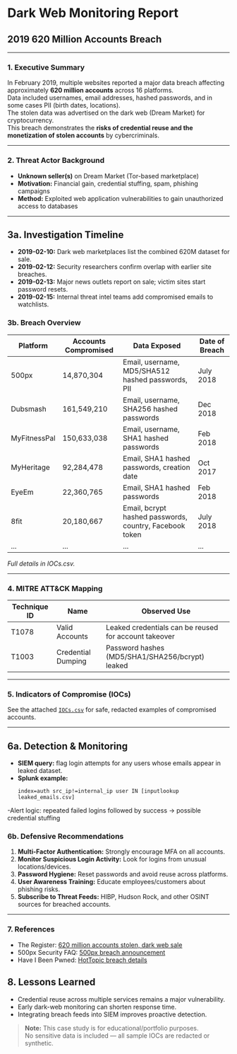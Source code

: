 # Dark Web Monitoring Report
## 2019 620 Million Accounts Breach

---

### 1. Executive Summary
In February 2019, multiple websites reported a major data breach affecting approximately **620 million accounts** across 16 platforms.  
Data included usernames, email addresses, hashed passwords, and in some cases PII (birth dates, locations).  
The stolen data was advertised on the dark web (Dream Market) for cryptocurrency.  
This breach demonstrates the **risks of credential reuse and the monetization of stolen accounts** by cybercriminals.

---

### 2. Threat Actor Background
- **Unknown seller(s)** on Dream Market (Tor-based marketplace)  
- **Motivation:** Financial gain, credential stuffing, spam, phishing campaigns  
- **Method:** Exploited web application vulnerabilities to gain unauthorized access to databases

---
## 3a. Investigation Timeline
- **2019-02-10:** Dark web marketplaces list the combined 620M dataset for sale.
- **2019-02-12:** Security researchers confirm overlap with earlier site breaches.
- **2019-02-13:** Major news outlets report on sale; victim sites start password resets.
- **2019-02-15:** Internal threat intel teams add compromised emails to watchlists.

### 3b. Breach Overview
| Platform       | Accounts Compromised | Data Exposed | Date of Breach |
|----------------|-------------------|--------------|----------------|
| 500px          | 14,870,304        | Email, username, MD5/SHA512 hashed passwords, PII | July 2018 |
| Dubsmash       | 161,549,210       | Email, username, SHA256 hashed passwords | Dec 2018 |
| MyFitnessPal   | 150,633,038       | Email, username, SHA1 hashed passwords | Feb 2018 |
| MyHeritage     | 92,284,478        | Email, SHA1 hashed passwords, creation date | Oct 2017 |
| EyeEm          | 22,360,765        | Email, SHA1 hashed passwords | Feb 2018 |
| 8fit           | 20,180,667        | Email, bcrypt hashed passwords, country, Facebook token | July 2018 |
| ...            | ...               | ...          | ...            |

*Full details in IOCs.csv.*

---

### 4. MITRE ATT&CK Mapping
| Technique ID | Name               | Observed Use |
|--------------|------------------|--------------|
| T1078        | Valid Accounts    | Leaked credentials can be reused for account takeover |
| T1003        | Credential Dumping| Password hashes (MD5/SHA1/SHA256/bcrypt) leaked |

---

### 5. Indicators of Compromise (IOCs)
See the attached [`IOCs.csv`](./IOCs.csv) for safe, redacted examples of compromised accounts.

---
## 6a. Detection & Monitoring
- **SIEM query:** flag login attempts for any users whose emails appear in leaked dataset.
- **Splunk example:**  
  ```spl
  index=auth src_ip!=internal_ip user IN [inputlookup leaked_emails.csv]
-Alert logic: repeated failed logins followed by success -> possible credential stuffing

### 6b. Defensive Recommendations
1. **Multi-Factor Authentication:** Strongly encourage MFA on all accounts.  
2. **Monitor Suspicious Login Activity:** Look for logins from unusual locations/devices.  
3. **Password Hygiene:** Reset passwords and avoid reuse across platforms.  
4. **User Awareness Training:** Educate employees/customers about phishing risks.  
5. **Subscribe to Threat Feeds:** HIBP, Hudson Rock, and other OSINT sources for breached accounts.

---

### 7. References
- The Register: [620 million accounts stolen, dark web sale](https://www.theregister.com/2019/02/11/620_million_hacked_accounts_dark_web/)  
- 500px Security FAQ: [500px breach announcement](https://support.500px.com/hc/en-us/articles/360011651393)  
- Have I Been Pwned: [HotTopic breach details](https://haveibeenpwned.com/Breach/HotTopic)

## 8. Lessons Learned
- Credential reuse across multiple services remains a major vulnerability.
- Early dark-web monitoring can shorten response time.
- Integrating breach feeds into SIEM improves proactive detection.

> **Note:** This case study is for educational/portfolio purposes.  
> No sensitive data is included — all sample IOCs are redacted or synthetic.
